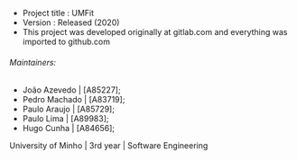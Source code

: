 - Project title : UMFit
- Version       : Released (2020)
- This project was developed originally at gitlab.com and everything was imported to github.com

###### Maintainers:

- João Azevedo 	 | [A85227];
- Pedro Machado  | [A83719];
- Paulo Araujo   | [A85729];
- Paulo Lima     | [A89983];
- Hugo Cunha     | [A84656];

University of Minho | 3rd year | Software Engineering
